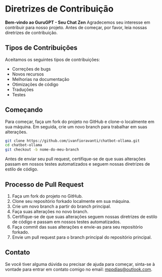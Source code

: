 # Diretrizes de Contribuição
**Bem-vindo ao GuruGPT - Seu Chat Zen**
Agradecemos seu interesse em contribuir para nosso projeto.
Antes de começar, por favor, leia nossas diretrizes de contribuição.

## Tipos de Contribuições
Aceitamos os seguintes tipos de contribuições:
- Correções de bugs
- Novos recursos
- Melhorias na documentação
- Otimizações de código
- Traduções
- Testes

## Começando
Para começar, faça um fork do projeto no GitHub e clone-o localmente em sua máquina. Em seguida, crie um novo branch para trabalhar em suas alterações.

```bash
git clone https://github.com/ivanfioravanti/chatbot-ollama.git
cd chatbot-ollama
git checkout -b nome-do-meu-branch
```

Antes de enviar seu pull request, certifique-se de que suas alterações passam em nossos testes automatizados e seguem nossas diretrizes de estilo de código.

## Processo de Pull Request

1. Faça um fork do projeto no GitHub.
2. Clone seu repositório forkado localmente em sua máquina.
3. Crie um novo branch a partir do branch principal.
4. Faça suas alterações no novo branch.
5. Certifique-se de que suas alterações seguem nossas diretrizes de estilo de código e passam em nossos testes automatizados.
6. Faça commit das suas alterações e envie-as para seu repositório forkado.
7. Envie um pull request para o branch principal do repositório principal.

## Contato

Se você tiver alguma dúvida ou precisar de ajuda para começar, sinta-se à vontade para entrar em contato comigo no email: mppdias@outlook.com.
